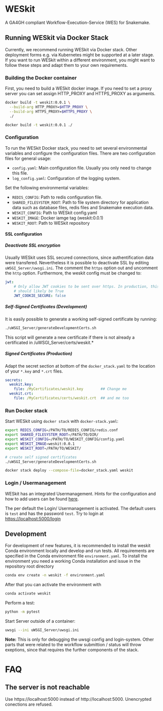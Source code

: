 # WESkit

A GA4GH compliant Workflow-Execution-Service (WES) for Snakemake.

## Running WESkit via Docker Stack

Currently, we recommend running WESkit via Docker stack. 
Other deployment forms e.g. via Kubernetes might be supported at a later stage.
If you want to run WESkit within a different environment, you might want to follow these steps and adapt them to your own requirements.

### Building the Docker container

First, you need to build a WESkit docker image. If you need to set a proxy server you can set assign HTTP_PROXY and HTTPS_PROXY as arguments.

```bash
docker build -t weskit:0.0.1 \
  --build-arg HTTP_PROXY=$HTTP_PROXY \
  --build-arg HTTPS_PROXY=$HTTPS_PROXY \
  ./

docker build -t weskit:0.0.1 ./
```

### Configuration

To run the WESkit Docker stack, you need to set several environmental variables and configure the configuration files.
There are two configuration files for general usage:

  * `config.yaml`: Main configuration file. Usually you only need to change this file.
  * `log_config.yaml`: Configuration of the logging system.

Set the following environmental variables:

  * `REDIS_CONFIG`: Path to redis configuration file.
  * `SHARED_FILESYSTEM_ROOT`: Path to file system directory for application data such as database files, redis files and Snakemake execution data.
  * `WESKIT_CONFIG`: Path to WESkit config.yaml
  * `WESKIT_IMAGE`: Docker iamge tag (weskit:0.0.1)
  * `WESKIT_ROOT`: Path to WESkit repository

#### SSL configuration
##### Deactivate SSL encryption
Usually WESkit uses SSL secured connections, since authentification data were transfered. Nevertheless it is possible to deactivate SSL by editing `uWSGI_Server/uwsgi.ini`. The comment the `https` option out and uncomment the `http` option. Furthermore, the weskit config must be changed to:
```yaml
jwt:
    # Only allow JWT cookies to be sent over https. In production, this
    # should likely be True
    JWT_COOKIE_SECURE: false
```
##### Self-Signed Certificates (Development)
It is easily possible to generate a working self-signed certificate by running:
```bash
./uWSGI_Server/generateDevelopmentCerts.sh
```
This script will generate a new certificate if there is not already a certificated in /uWSGI_Server/certs/weskit.*

##### Signed Certificates (Production)
Adapt the secret section at bottom of the `docker_stack.yaml` to the location of your `*.key` and `*.crt` files.

```yaml
secrets:
  weskit.key:
    file: /MyCertificates/weskit.key        ## Change me
  weskit.crt:
    file: /MyCertificates/certs/weskit.crt  ## and me too
```
  
### Run Docker stack

Start WESkit using `docker stack` with `docker-stack.yaml`:

```bash
export REDIS_CONFIG=/PATH/TO/REDIS_CONFIG/redis.conf
export SHARED_FILESYSTEM_ROOT=/PATH/TO/DIR/
export WESKIT_CONFIG=/PATH/TO/WESKIT_CONFIG/config.yaml
export WESKIT_IMAGE=weskit:0.0.1
export WESKIT_ROOT=/PATH/TO/WESKIT/

# create self signed certificates
./uWSGI_Server/generateDevelopmentCerts.sh

docker stack deploy --compose-file=docker_stack.yaml weskit
```
### Login / Usermanagement

WESkit has an integrated Usermanagement. Hints for the configuration and how to add users can be found [here](./weskit/login/README.md).

The per default the Login/ Usermanagement is activated. The default users is `test` and has the password `test`.
Try to login at [https://localhost:5000/login](https://localhost:5000/login)


## Development

For development of new features, it is recommended to install the weskit Conda environment locally and develop and run tests.
All requirements are specified in the Conda environment file `environment.yaml`.
To install the environment you need a working Conda installation and issue in the repository root directory

```bash
conda env create -n weskit -f environment.yaml
```

After that you can activate the environment with

```bash
conda activate weskit
```

Perform a test:

```bash
python -m pytest
```

Start Server outside of a container:
```bash
uwsgi --ini uWSGI_Server/uwsgi.ini
```
**Note:** This is only for debugging the uwsgi config and login-system. Other parts that were related to the workflow submittion / status will throw exeptions, since that requires the further components of the stack.


# FAQ

## The server is not reachable
Use https://localhost:5000 instead of http://localhost:5000.  Unencrypted conections are refused.
